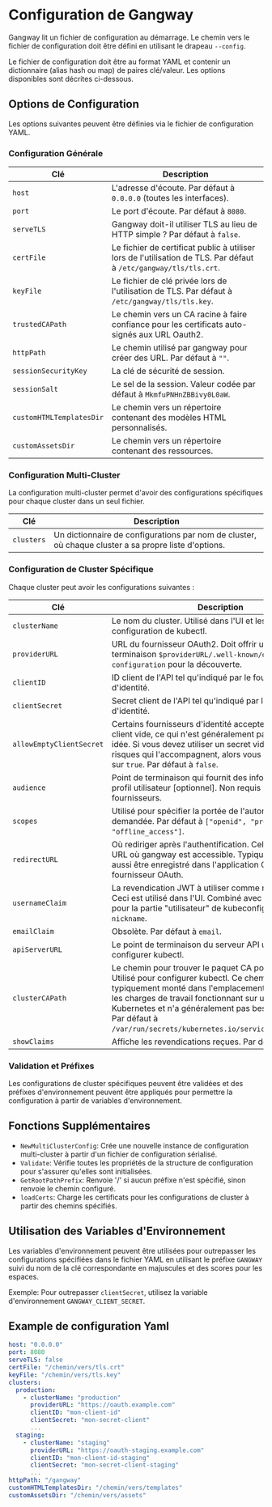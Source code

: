 # Configuration de Gangway

Gangway lit un fichier de configuration au démarrage. Le chemin vers le fichier de configuration doit être défini en utilisant le drapeau `--config`.

Le fichier de configuration doit être au format YAML et contenir un dictionnaire (alias hash ou map) de paires clé/valeur. Les options disponibles sont décrites ci-dessous.

## Options de Configuration

Les options suivantes peuvent être définies via le fichier de configuration YAML.

### Configuration Générale

| Clé                      | Description                                                                                                   |
|--------------------------|---------------------------------------------------------------------------------------------------------------|
| `host`                   | L'adresse d'écoute. Par défaut à `0.0.0.0` (toutes les interfaces).                                           |
| `port`                   | Le port d'écoute. Par défaut à `8080`.                                                                        |
| `serveTLS`               | Gangway doit-il utiliser TLS au lieu de HTTP simple ? Par défaut à `false`.                                    |
| `certFile`               | Le fichier de certificat public à utiliser lors de l'utilisation de TLS. Par défaut à `/etc/gangway/tls/tls.crt`.|
| `keyFile`                | Le fichier de clé privée lors de l'utilisation de TLS. Par défaut à `/etc/gangway/tls/tls.key`.                |
| `trustedCAPath`          | Le chemin vers un CA racine à faire confiance pour les certificats auto-signés aux URL Oauth2.                |
| `httpPath`               | Le chemin utilisé par gangway pour créer des URL. Par défaut à `""`.                                           |
| `sessionSecurityKey`     | La clé de sécurité de session.                                                                                 |
| `sessionSalt`            | Le sel de la session. Valeur codée par défaut à `MkmfuPNHnZBBivy0L0aW`.                                       |
| `customHTMLTemplatesDir` | Le chemin vers un répertoire contenant des modèles HTML personnalisés.                                        |
| `customAssetsDir`        | Le chemin vers un répertoire contenant des ressources.                                                         |

### Configuration Multi-Cluster

La configuration multi-cluster permet d'avoir des configurations spécifiques pour chaque cluster dans un seul fichier.

| Clé                   | Description                                                                                                   |
|-----------------------|---------------------------------------------------------------------------------------------------------------|
| `clusters`            | Un dictionnaire de configurations par nom de cluster, où chaque cluster a sa propre liste d'options.          |

### Configuration de Cluster Spécifique

Chaque cluster peut avoir les configurations suivantes :

| Clé                          | Description                                                                                                   |
|------------------------------|---------------------------------------------------------------------------------------------------------------|
| `clusterName`                | Le nom du cluster. Utilisé dans l'UI et les instructions de configuration de kubectl.                         |
| `providerURL`                | URL du fournisseur OAuth2. Doit offrir un point de terminaison `$providerURL/.well-known/openid-configuration` pour la découverte.|
| `clientID`                   | ID client de l'API tel qu'indiqué par le fournisseur d'identité.                                              |
| `clientSecret`               | Secret client de l'API tel qu'indiqué par le fournisseur d'identité.                                          |
| `allowEmptyClientSecret`     | Certains fournisseurs d'identité acceptent un secret client vide, ce qui n'est généralement pas une bonne idée. Si vous devez utiliser un secret vide et accepter les risques qui l'accompagnent, alors vous pouvez le définir sur `true`. Par défaut à `false`.|
| `audience`                   | Point de terminaison qui fournit des informations sur le profil utilisateur [optionnel]. Non requis par tous les fournisseurs.|
| `scopes`                     | Utilisé pour spécifier la portée de l'autorisation OAuth demandée. Par défaut à `["openid", "profile", "email", "offline_access"]`.|
| `redirectURL`                | Où rediriger après l'authentification. Cela doit être une URL où gangway est accessible. Typiquement, cela doit aussi être enregistré dans l'application OAuth avec le fournisseur OAuth.|
| `usernameClaim`              | La revendication JWT à utiliser comme nom d'utilisateur. Ceci est utilisé dans l'UI. Combiné avec le clusterName pour la partie "utilisateur" de kubeconfig. Par défaut à `nickname`.|
| `emailClaim`                 | Obsolète. Par défaut à `email`.                                                                              |
| `apiServerURL`               | Le point de terminaison du serveur API utilisé pour configurer kubectl.                                       |
| `clusterCAPath`              | Le chemin pour trouver le paquet CA pour le serveur API. Utilisé pour configurer kubectl. Ce chemin est typiquement monté dans l'emplacement par défaut pour les charges de travail fonctionnant sur un cluster Kubernetes et n'a généralement pas besoin d'être défini. Par défaut à `/var/run/secrets/kubernetes.io/serviceaccount/ca.crt`.|
| `showClaims`                 | Affiche les revendications reçues. Par défaut à `true`.                                                       |

### Validation et Préfixes

Les configurations de cluster spécifiques peuvent être validées et des préfixes d'environnement peuvent être appliqués pour permettre la configuration à partir de variables d'environnement.

## Fonctions Supplémentaires

- `NewMultiClusterConfig`: Crée une nouvelle instance de configuration multi-cluster à partir d'un fichier de configuration sérialisé.
- `Validate`: Vérifie toutes les propriétés de la structure de configuration pour s'assurer qu'elles sont initialisées.
- `GetRootPathPrefix`: Renvoie '/' si aucun préfixe n'est spécifié, sinon renvoie le chemin configuré.
- `loadCerts`: Charge les certificats pour les configurations de cluster à partir des chemins spécifiés.

## Utilisation des Variables d'Environnement

Les variables d'environnement peuvent être utilisées pour outrepasser les configurations spécifiées dans le fichier YAML en utilisant le préfixe `GANGWAY` suivi du nom de la clé correspondante en majuscules et des scores pour les espaces.

Exemple: Pour outrepasser `clientSecret`, utilisez la variable d'environnement `GANGWAY_CLIENT_SECRET`.

## Example de configuration Yaml

```yaml
host: "0.0.0.0"
port: 8080
serveTLS: false
certFile: "/chemin/vers/tls.crt"
keyFile: "/chemin/vers/tls.key"
clusters:
  production:
    - clusterName: "production"
      providerURL: "https://oauth.example.com"
      clientID: "mon-client-id"
      clientSecret: "mon-secret-client"
      ...
  staging:
    - clusterName: "staging"
      providerURL: "https://oauth-staging.example.com"
      clientID: "mon-client-id-staging"
      clientSecret: "mon-secret-client-staging"
      ...
httpPath: "/gangway"
customHTMLTemplatesDir: "/chemin/vers/templates"
customAssetsDir: "/chemin/vers/assets"

```